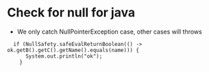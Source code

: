 # Check for null for java
- We only catch NullPointerException case, other cases will throws
```
  if (NullSafety.safeEvalReturnBoolean(() -> ok.getB().getC().getName().equals(name))) {
      System.out.println("ok");
    }
```
